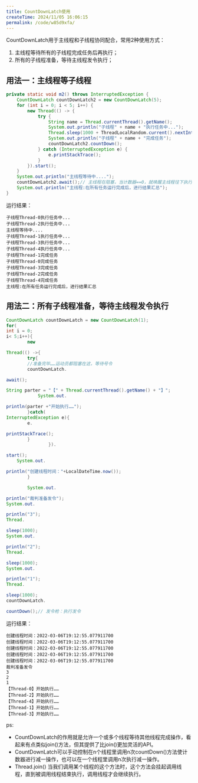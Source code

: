 ```yaml
---
title: CountDownLatch使用
createTime: 2024/11/05 16:06:15
permalink: /code/w85d9xfa/
---
```


CountDownLatch用于主线程和子线程协同配合，常用2种使用方式：

1. 主线程等待所有的子线程完成任务后再执行；
2. 所有的子线程准备，等待主线程发令执行；

<!-- more -->

## 用法一：主线程等子线程

```java
private static void m2() throws InterruptedException {
    CountDownLatch countDownLatch2 = new CountDownLatch(5);
    for (int i = 0; i < 5; i++) {
        new Thread(() -> {
            try {
                String name = Thread.currentThread().getName();
                System.out.println("子线程" + name + "执行任务中...");
                Thread.sleep(1000 + ThreadLocalRandom.current().nextInt(2000));
                System.out.println("子线程" + name + "完成任务");
                countDownLatch2.countDown();
            } catch (InterruptedException e) {
                e.printStackTrace();
            }
        }).start();
    }
    System.out.println("主线程等待中....");
    countDownLatch2.await();// 主线程在阻塞，当计数器==0，就唤醒主线程往下执行。
    System.out.println("主线程:在所有任务运行完成后，进行结果汇总");
}
```

运行结果：

```plain
子线程Thread-0执行任务中...
子线程Thread-2执行任务中...
主线程等待中....
子线程Thread-1执行任务中...
子线程Thread-3执行任务中...
子线程Thread-4执行任务中...
子线程Thread-1完成任务
子线程Thread-0完成任务
子线程Thread-3完成任务
子线程Thread-2完成任务
子线程Thread-4完成任务
主线程:在所有任务运行完成后，进行结果汇总
```

## 用法二：所有子线程准备，等待主线程发令执行

```java
CountDownLatch countDownLatch = new CountDownLatch(1);
for(
int i = 0;
i< 5;i++){
        new

Thread(() ->{
        try{
        //准备完毕……运动员都阻塞在这，等待号令
        countDownLatch.

await();

String parter = "【" + Thread.currentThread().getName() + "】";
            System.out.

println(parter +"开始执行……");
        }catch(
InterruptedException e){
        e.

printStackTrace();
        }
                }).

start();
    System.out.

println("创建线程时间："+LocalDateTime.now());
        }

        System.out.

println("裁判准备发令");
System.out.

println("3");
Thread.

sleep(1000);
System.out.

println("2");
Thread.

sleep(1000);
System.out.

println("1");
Thread.

sleep(1000);
countDownLatch.

countDown();// 发令枪：执行发令
```

运行结果：

```plain
创建线程时间：2022-03-06T19:12:55.077911700
创建线程时间：2022-03-06T19:12:55.077911700
创建线程时间：2022-03-06T19:12:55.077911700
创建线程时间：2022-03-06T19:12:55.077911700
创建线程时间：2022-03-06T19:12:55.077911700
裁判准备发令
3
2
1
【Thread-0】开始执行……
【Thread-2】开始执行……
【Thread-4】开始执行……
【Thread-1】开始执行……
【Thread-3】开始执行……
```

ps:

- CountDownLatch的作用就是允许一个或多个线程等待其他线程完成操作，看起来有点类似join()方法，但其提供了比join()更加灵活的API。
- CountDownLatch可以手动控制在n个线程里调用n次countDown()方法使计数器进行减一操作，也可以在一个线程里调用n次执行减一操作。
- Thread.join() 当我们调用某个线程的这个方法时，这个方法会挂起调用线程，直到被调用线程结束执行，调用线程才会继续执行。
